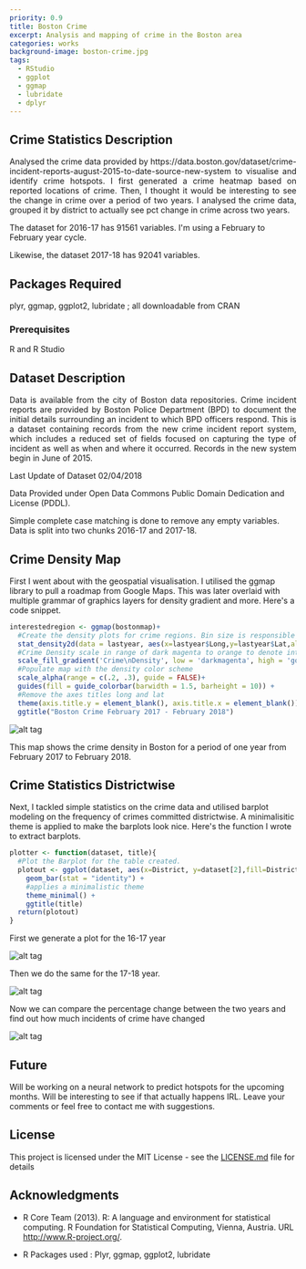 ```yaml
---
priority: 0.9
title: Boston Crime 
excerpt: Analysis and mapping of crime in the Boston area
categories: works
background-image: boston-crime.jpg
tags:
  - RStudio
  - ggplot
  - ggmap
  - lubridate
  - dplyr
---
```


## Crime Statistics Description

<div style="text-align: justify">Analysed the crime data provided by https://data.boston.gov/dataset/crime-incident-reports-august-2015-to-date-source-new-system to visualise and identify crime hotspots.
I first generated a crime heatmap based on reported locations of crime. 
Then, I thought it would be interesting to see the change in crime over a period of two years. 
I analysed the crime data, grouped it by district to actually see pct change in crime across two years.</div>

The dataset for 2016-17 has 91561 variables. I'm using a February to February year cycle.

Likewise, the dataset 2017-18 has 92041 variables.

## Packages Required

plyr, ggmap, ggplot2, lubridate ; all downloadable from CRAN

### Prerequisites

R and R Studio

## Dataset Description

<div style="text-align: justify">Data is available from the city of Boston data repositories. Crime incident reports are provided by Boston Police Department (BPD) to document the initial details surrounding an incident to which BPD officers respond. This is a dataset containing records from the new crime incident report system, which includes a reduced set of fields focused on capturing the type of incident as well as when and where it occurred. Records in the new system begin in June of 2015.</div>

Last Update of Dataset 02/04/2018 

Data Provided under Open Data Commons Public Domain Dedication and License (PDDL).

Simple complete case matching is done to remove any empty variables. Data is split into two chunks 2016-17 and 2017-18.

## Crime Density Map

First I went about with the geospatial visualisation. I utilised the ggmap library to pull a roadmap from Google Maps. This was later overlaid with multiple grammar of graphics layers for density gradient and more. Here's a code snippet.

```r
interestedregion <- ggmap(bostonmap)+
  #Create the density plots for crime regions. Bin size is responsible for resolution
  stat_density2d(data = lastyear, aes(x=lastyear$Long,y=lastyear$Lat,alpha=..level..,fill=..level..), bins=15,geom='polygon')+
  #Crime Density scale in range of dark magenta to orange to denote intensity. Use any color combination that makes sense
  scale_fill_gradient('Crime\nDensity', low = 'darkmagenta', high = 'gold') +
  #Populate map with the density color scheme
  scale_alpha(range = c(.2, .3), guide = FALSE)+
  guides(fill = guide_colorbar(barwidth = 1.5, barheight = 10)) +
  #Remove the axes titles long and lat
  theme(axis.title.y = element_blank(), axis.title.x = element_blank()) +
  ggtitle("Boston Crime February 2017 - February 2018")
```

![alt tag](https://user-images.githubusercontent.com/10093954/36330214-d1dc9344-1336-11e8-9b17-cb1a66cdea23.jpeg)

This map shows the crime density in Boston for a period of one year from February 2017 to February 2018. 

## Crime Statistics Districtwise

Next, I tackled simple statistics on the crime data and utilised barplot modeling on the frequency of crimes committed districtwise.
A minimalisitic theme is applied to make the barplots look nice. Here's the function I wrote to extract barplots.
```r
plotter <- function(dataset, title){
  #Plot the Barplot for the table created.
  plotout <- ggplot(dataset, aes(x=District, y=dataset[2],fill=District)) +
    geom_bar(stat = "identity") +
    #applies a minimalistic theme
    theme_minimal() +
    ggtitle(title)
  return(plotout)
}
```
First we generate a plot for the 16-17 year

![alt tag](https://user-images.githubusercontent.com/10093954/36330202-c209c126-1336-11e8-81ac-41a0234bc28b.jpeg)

Then we do the same for the 17-18 year.

![alt tag](https://user-images.githubusercontent.com/10093954/36330213-d1d155a6-1336-11e8-8536-bf77e99450e5.jpeg)

Now we can compare the percentage change between the two years and find out how much incidents of crime have changed

![alt tag](https://user-images.githubusercontent.com/10093954/36330215-d1e90052-1336-11e8-8052-07571a413c82.jpeg)

## Future

Will be working on a neural network to predict hotspots for the upcoming months. Will be interesting to see if that actually happens IRL. Leave your comments or feel free to contact me with suggestions.

## License

This project is licensed under the MIT License - see the [LICENSE.md](LICENSE.md) file for details

## Acknowledgments

*  R Core Team (2013). R: A language and environment for statistical
  computing. R Foundation for Statistical Computing, Vienna, Austria.
  URL http://www.R-project.org/.

* R Packages used : Plyr, ggmap, ggplot2, lubridate